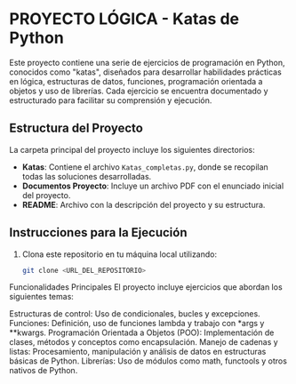 # PROYECTO LÓGICA - Katas de Python

Este proyecto contiene una serie de ejercicios de programación en Python, conocidos como "katas", diseñados para desarrollar habilidades prácticas en lógica, estructuras de datos, funciones, programación orientada a objetos y uso de librerías. 
Cada ejercicio se encuentra documentado y estructurado para facilitar su comprensión y ejecución.

## Estructura del Proyecto

La carpeta principal del proyecto incluye los siguientes directorios:

- **Katas**: Contiene el archivo `Katas_completas.py`, donde se recopilan todas las soluciones desarrolladas.
- **Documentos Proyecto**: Incluye un archivo PDF con el enunciado inicial del proyecto.
- **README**: Archivo con la descripción del proyecto y su estructura.

## Instrucciones para la Ejecución

1. Clona este repositorio en tu máquina local utilizando:
   ```bash
   git clone <URL_DEL_REPOSITORIO>

Funcionalidades Principales
El proyecto incluye ejercicios que abordan los siguientes temas:

Estructuras de control: Uso de condicionales, bucles y excepciones.
Funciones: Definición, uso de funciones lambda y trabajo con *args y **kwargs.
Programación Orientada a Objetos (POO): Implementación de clases, métodos y conceptos como encapsulación.
Manejo de cadenas y listas: Procesamiento, manipulación y análisis de datos en estructuras básicas de Python.
Librerías: Uso de módulos como math, functools y otros nativos de Python.
